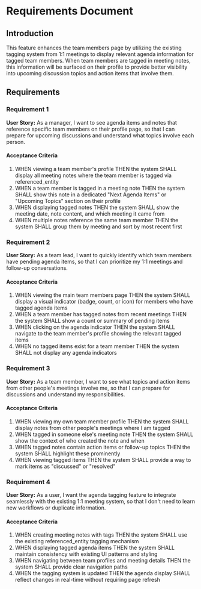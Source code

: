 # Requirements Document

## Introduction

This feature enhances the team members page by utilizing the existing tagging system from 1:1 meetings to display relevant agenda information for tagged team members. When team members are tagged in meeting notes, this information will be surfaced on their profile to provide better visibility into upcoming discussion topics and action items that involve them.

## Requirements

### Requirement 1

**User Story:** As a manager, I want to see agenda items and notes that reference specific team members on their profile page, so that I can prepare for upcoming discussions and understand what topics involve each person.

#### Acceptance Criteria

1. WHEN viewing a team member's profile THEN the system SHALL display all meeting notes where the team member is tagged via referenced_entity
2. WHEN a team member is tagged in a meeting note THEN the system SHALL show this note in a dedicated "Next Agenda Items" or "Upcoming Topics" section on their profile
3. WHEN displaying tagged notes THEN the system SHALL show the meeting date, note content, and which meeting it came from
4. WHEN multiple notes reference the same team member THEN the system SHALL group them by meeting and sort by most recent first

### Requirement 2

**User Story:** As a team lead, I want to quickly identify which team members have pending agenda items, so that I can prioritize my 1:1 meetings and follow-up conversations.

#### Acceptance Criteria

1. WHEN viewing the main team members page THEN the system SHALL display a visual indicator (badge, count, or icon) for members who have tagged agenda items
2. WHEN a team member has tagged notes from recent meetings THEN the system SHALL show a count or summary of pending items
3. WHEN clicking on the agenda indicator THEN the system SHALL navigate to the team member's profile showing the relevant tagged items
4. WHEN no tagged items exist for a team member THEN the system SHALL not display any agenda indicators

### Requirement 3

**User Story:** As a team member, I want to see what topics and action items from other people's meetings involve me, so that I can prepare for discussions and understand my responsibilities.

#### Acceptance Criteria

1. WHEN viewing my own team member profile THEN the system SHALL display notes from other people's meetings where I am tagged
2. WHEN tagged in someone else's meeting note THEN the system SHALL show the context of who created the note and when
3. WHEN tagged notes contain action items or follow-up topics THEN the system SHALL highlight these prominently
4. WHEN viewing tagged items THEN the system SHALL provide a way to mark items as "discussed" or "resolved"

### Requirement 4

**User Story:** As a user, I want the agenda tagging feature to integrate seamlessly with the existing 1:1 meeting system, so that I don't need to learn new workflows or duplicate information.

#### Acceptance Criteria

1. WHEN creating meeting notes with tags THEN the system SHALL use the existing referenced_entity tagging mechanism
2. WHEN displaying tagged agenda items THEN the system SHALL maintain consistency with existing UI patterns and styling
3. WHEN navigating between team profiles and meeting details THEN the system SHALL provide clear navigation paths
4. WHEN the tagging system is updated THEN the agenda display SHALL reflect changes in real-time without requiring page refresh